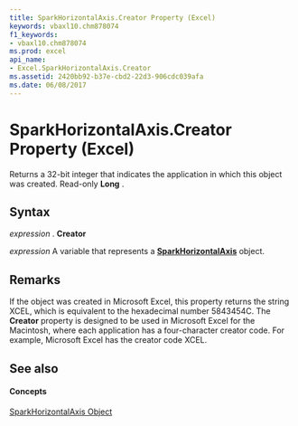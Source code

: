 ```yaml
---
title: SparkHorizontalAxis.Creator Property (Excel)
keywords: vbaxl10.chm878074
f1_keywords:
- vbaxl10.chm878074
ms.prod: excel
api_name:
- Excel.SparkHorizontalAxis.Creator
ms.assetid: 2420bb92-b37e-cbd2-22d3-906cdc039afa
ms.date: 06/08/2017
---
```



# SparkHorizontalAxis.Creator Property (Excel)

Returns a 32-bit integer that indicates the application in which this object was created. Read-only  **Long** .


## Syntax

 _expression_ . **Creator**

 _expression_ A variable that represents a **[SparkHorizontalAxis](Excel.SparkHorizontalAxis.md)** object.


## Remarks

If the object was created in Microsoft Excel, this property returns the string XCEL, which is equivalent to the hexadecimal number 5843454C. The  **Creator** property is designed to be used in Microsoft Excel for the Macintosh, where each application has a four-character creator code. For example, Microsoft Excel has the creator code XCEL.


## See also


#### Concepts


[SparkHorizontalAxis Object](Excel.SparkHorizontalAxis.md)

